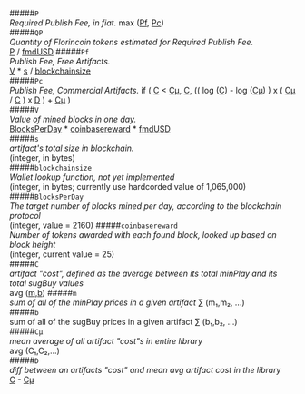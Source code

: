 #####`P`  
*Required Publish Fee, in fiat.*
max ([Pf](#pf), [Pc](#pc))  
#####`QP`  
*Quantity of Florincoin tokens estimated for Required Publish Fee.*  
[P](#p) / [fmdUSD](https://api.alexandria.io/flo-market-data/v1/getAll)	
#####`Pf`  
*Publish Fee, Free Artifacts.*  
[V](#v) * [s](#s) / [blockchainsize](#blockchainsize)	 
#####`Pc`  
*Publish Fee, Commercial Artifacts.*
if ( [C](#c) < [Cµ](#cµ), [C](#c), (( log ([C](#c)) - log ([Cµ](#cµ)) ) x ( [Cµ](#cµ) / [C](#c) ) x [D](#d) ) + [Cµ](#cµ) )	 
#####`V`  
*Value of mined blocks in one day.*  
[BlocksPerDay](#blocksperday) * [coinbasereward](#coinbasereward) * [fmdUSD](https://api.alexandria.io/flo-market-data/v1/getAll)	 
#####`s`  
*artifact's total size in blockchain.*  
(integer, in bytes)  
#####`blockchainsize`  
*Wallet lookup function, not yet implemented*  
(integer, in bytes; currently use hardcorded value of 1,065,000)  
#####`BlocksPerDay`  
*The target number of blocks mined per day, according to the blockchain protocol*  
(integer, value = 2160)
#####`coinbasereward`  
*Number of tokens awarded with each found block, looked up based on block height*  
(integer, current value = 25)  
#####`C`  
*artifact "cost", defined as the average between its total minPlay and its total sugBuy values*  
avg ([m](#m),[b](#b))
#####`m`  
*sum of all of the minPlay prices in a given artifact*
∑ (m₁,m₂, ...)  
#####`b`  
sum of all of the sugBuy prices in a given artifact
∑ (b₁,b₂, ...)	 
#####`Cµ`  
*mean average of all artifact "cost"s in entire library*  
avg (C₁,C₂,...)  
#####`D`  
*diff between an artifacts "cost" and mean avg artifact cost in the library*  
[C](#c) - [Cµ](#cµ)  
